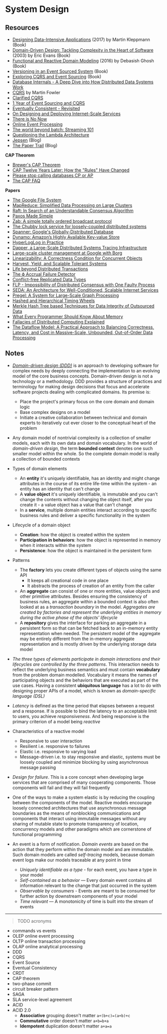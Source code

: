 # System Design

## Resources

* [Designing Data-Intensive Applications](https://amzn.to/2lKJMvU) (2017) by Martin Kleppmann (Book)
* [Domain-Driven Design: Tackling Complexity in the Heart of Software](https://amzn.to/2VTvGYS) (2003) by Eric Evans (Book)
* [Functional and Reactive Domain Modeling](https://www.manning.com/books/functional-and-reactive-domain-modeling) (2016) by Debasish Ghosh (Book)
* [Versioning in an Event Sourced System](https://leanpub.com/esversioning/read) (Book)
* [Exploring CQRS and Event Sourcing](https://docs.microsoft.com/en-us/previous-versions/msp-n-p/jj554200(v%3dpandp.10)) (Book)
* [Database Internals - A Deep Dive into How Distributed Data Systems Work](https://www.databass.dev)
* [CQRS](https://www.martinfowler.com/bliki/CQRS.html) by Martin Fowler
* [Clarified CQRS](http://udidahan.com/2009/12/09/clarified-cqrs)
* [1 Year of Event Sourcing and CQRS](https://hackernoon.com/1-year-of-event-sourcing-and-cqrs-fb9033ccd1c6)
* [Eventually Consistent - Revisited](https://www.allthingsdistributed.com/2008/12/eventually_consistent.html)
* [On Designing and Deploying Internet-Scale Services](https://www.usenix.org/legacy/events/lisa07/tech/full_papers/hamilton/hamilton_html)
* [There is No Now](https://queue.acm.org/detail.cfm?id=2745385)
* [Online Event Processing](https://queue.acm.org/detail.cfm?id=3321612)
* [The world beyond batch: Streaming 101](https://www.oreilly.com/ideas/the-world-beyond-batch-streaming-101)
* [Questioning the Lambda Architecture](https://www.oreilly.com/ideas/questioning-the-lambda-architecture)
* [Jepsen](https://aphyr.com/tags/Jepsen) (Blog)
* [The Paper Trail](https://www.the-paper-trail.org) (Blog)

**CAP Theorem**

* [Brewer's CAP Theorem](http://www.julianbrowne.com/article/brewers-cap-theorem)
* [CAP Twelve Years Later: How the "Rules" Have Changed](https://www.infoq.com/articles/cap-twelve-years-later-how-the-rules-have-changed)
* [Please stop calling databases CP or AP](https://martin.kleppmann.com/2015/05/11/please-stop-calling-databases-cp-or-ap.html)
* [The CAP FAQ](https://www.the-paper-trail.org/page/cap-faq)

**Papers**

* [The Google File System](https://static.googleusercontent.com/media/research.google.com/en//archive/gfs-sosp2003.pdf)
* [MapReduce: Simplified Data Processing on Large Clusters](https://static.googleusercontent.com/media/research.google.com/en//archive/mapreduce-osdi04.pdf)
* [Raft: In Search of an Understandable Consensus Algorithm](https://raft.github.io/raft.pdf)
* [Paxos Made Simple](https://www.microsoft.com/en-us/research/uploads/prod/2016/12/paxos-simple-Copy.pdf)
* [Zab: A simple totally ordered broadcast protocol](http://diyhpl.us/~bryan/papers2/distributed/distributed-systems/zab.totally-ordered-broadcast-protocol.2008.pdf)
* [The Chubby lock service for loosely-coupled distributed systems](https://static.googleusercontent.com/media/research.google.com/en//archive/chubby-osdi06.pdf)
* [Spanner: Google's Globally-Distributed Database](https://static.googleusercontent.com/media/research.google.com/en//archive/spanner-osdi2012.pdf)
* [Dynamo: Amazon’s Highly Available Key-value Store](https://s3.amazonaws.com/AllThingsDistributed/sosp/amazon-dynamo-sosp2007.pdf)
* [HyperLogLog in Practice](https://static.googleusercontent.com/media/research.google.com/en//pubs/archive/40671.pdf)
* [Dapper, a Large-Scale Distributed Systems Tracing Infrastructure](https://static.googleusercontent.com/media/research.google.com/en//pubs/archive/36356.pdf)
* [Large-scale cluster management at Google with Borg](https://static.googleusercontent.com/media/research.google.com/en//pubs/archive/43438.pdf)
* [Linearizability: A Correctness Condition for Concurrent Objects](https://cs.brown.edu/~mph/HerlihyW90/p463-herlihy.pdf)
* [Harvest, Yield, and Scalable Tolerant Systems](https://s3.amazonaws.com/systemsandpapers/papers/FOX_Brewer_99-Harvest_Yield_and_Scalable_Tolerant_Systems.pdf)
* [Life beyond Distributed Transactions](http://www-db.cs.wisc.edu/cidr/cidr2007/papers/cidr07p15.pdf)
* [The ϕ Accrual Failure Detector](https://web.archive.org/web/20170517022242/http://fubica.lsd.ufcg.edu.br/hp/cursos/cfsc/papers/hayashibara04theaccrual.pdf)
* [Conflict-free Replicated Data Types](https://hal.inria.fr/inria-00609399v1/document)
* [FLP - Impossibility of Distributed Consensus with One Faulty Process](http://macs.citadel.edu/rudolphg/csci604/ImpossibilityofConsensus.pdf)
* [SEDA: An Architecture for Well-Conditioned, Scalable Internet Services](http://nms.lcs.mit.edu/~kandula/projects/killbots/killbots_files/seda-sosp01.pdf)
* [Pregel: A System for Large-Scale Graph Processing](https://kowshik.github.io/JPregel/pregel_paper.pdf)
* [Hashed and Hierarchical Timing Wheels](http://www.cs.columbia.edu/~nahum/w6998/papers/sosp87-timing-wheels.pdf)
* [Merkle Hash Tree based Techniques for Data Integrity of Outsourced Data](http://ceur-ws.org/Vol-1366/paper13.pdf)
* [What Every Programmer Should Know About Memory](https://www.akkadia.org/drepper/cpumemory.pdf)
* [Fallacies of Distributed Computing Explained](http://www.rgoarchitects.com/Files/fallacies.pdf)
* [The Dataflow Model: A Practical Approach to Balancing Correctness, Latency, and Cost in Massive-Scale, Unbounded, Out-of-Order Data Processing](https://www.vldb.org/pvldb/vol8/p1792-Akidau.pdf)

## Notes

* [*Domain-driven design (DDD)*](http://dddcommunity.org/learning-ddd/what_is_ddd) is an approach to developing software for complex needs by deeply connecting the implementation to an evolving model of the core business concepts. Domain-driven design is not a technology or a methodology. DDD provides a structure of practices and terminology for making design decisions that focus and accelerate software projects dealing with complicated domains. Its premise is:
    * Place the project's primary focus on the core domain and domain logic
    * Base complex designs on a model
    * Initiate a creative collaboration between technical and domain experts to iteratively cut ever closer to the conceptual heart of the problem

* Any domain model of nontrivial complexity is a collection of smaller models, each with its own data and domain vocabulary. In the world of *domain-driven design*, the term **bounded context** denotes one such smaller model within the whole. So the complete domain model is really a collection of bounded contexts

* Types of domain elements
    * An **entity** it's uniquely identifiable, has an identity and might change attributes in the course of its entire life-time within the system - an entity has an identity that can't change
    * A **value object** it's uniquely identifiable, is immutable and you can't change the contents without changing the object itself, after you create it - a value object has a value that can't change
    * In a **service**, multiple domain entities interact according to specific business rules and deliver a specific functionality in the system

* Lifecycle of a domain object
    * **Creation**: how the object is created within the system
    * **Participation in behaviors**: how the object is represented in memory when it interacts within the system
    * **Persistence**: how the object is maintained in the persistent form

* Patterns
    * The **factory** lets you create different types of objects using the same API
        * It keeps all creational code in one place
        * It abstracts the process of creation of an entity from the caller
    * An **aggregate** can consist of one or more entities, value objects and other primitive attributes. Besides ensuring the consistency of business rules, an aggregate within a bounded context is also often looked at as a *transaction boundary* in the model. *Aggregates are created by factories and represent the underlying entities in memory during the active phase of the objects' lifecycle*
    * A **repository** gives the interface for parking an aggregate in a persistent form so that can be fetched back to an in-memory entity representation when needed. The persistent model of the aggregate may be entirely different from the in-memory aggregate representation and is mostly driven by the underlying storage data model

* *The three types of elements participate in domain interactions and their lifecycles are controlled by the three patterns*. This interaction needs to reflect the underlying business semantics and must contain **vocabulary** from the problem domain modelled. Vocabulary it means the names of participating objects and the behaviors that are executed as part of the use cases. Having a consistent **ubiquitous language** has a lot to do with designing proper APIs of a model, which is known as *domain-specific language (DSL)*

* *Latency* is defined as the time period that elapses between a request and a response. If is possible to bind the latency to an acceptable limit to users, you achieve *responsiveness*. And being responsive is the primary criterion of a model being *reactive*

* Characteristics of a reactive model
    * Responsive to user interaction
    * Resilient i.e. responsive to failures
    * Elastic i.e. responsive to varying load
    * Message-driven i.e. to stay responsive and elastic, systems must be loosely coupled and minimize blocking by using asynchronous message passing

* *Design for failure*. This is a core concept when developing large services that are comprised of many cooperating components. Those components will fail and they will fail frequently

* One of the ways to make a system elastic is by reducing the coupling between the components of the model. Reactive models encourage loosely connected architectures that use asynchronous message boundaries as the means of nonblocking communications and components that interact using immutable messages without any sharing of mutable state to promote transparency of location, concurrency models and other paradigms which are cornerstone of functional programming

* An event is a form of notification. *Domain events* are based on the action that they perform within the domain model and are immutable. Such domain models are called *self-tracing* models, because domain event logs make our models traceable at any point in time
    * *Uniquely identifiable as a type* - for each event, you have a type in your model
    * *Self-contained as a behavior* — Every domain event contains all information relevant to the change that just occurred in the system
    * *Observable by consumers* - Events are meant to be consumed for further action by downstream components of your model
    * *Time relevant* — A monotonicity of time is built into the stream of events

---

> TODO acronyms

* commands vs events
* OLEP online event processing
* OLTP online transaction processing
* OLAP online analytical processing
* DDD
* CQRS
* Event Source
* Eventual Consistency
* CRDT
* CAP theorem
* two-phase commit
* circuit breaker pattern
* SAGA
* SLA service-level agreement
* ACID
* ACID 2.0
    * **Associative** grouping doesn't matter `a+(b+c)=(a+b)+c`
    * **Commutative** order doesn't matter `a+b=b+a`
    * **Idempotent** duplication doesn't matter `a+a=a`
